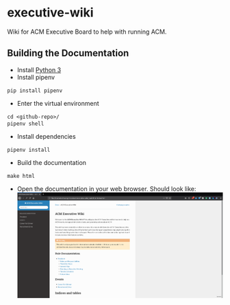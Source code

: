 # executive-wiki
Wiki for ACM Executive Board to help with running ACM.

## Building the Documentation
+ Install [Python 3](https://www.python.org/downloads/)
+ Install pipenv
```
pip install pipenv
```
+ Enter the virtual environment
```
cd <github-repo>/
pipenv shell
```
+ Install dependencies
```
pipenv install
```
+ Build the documentation
```
make html
```
+ Open the documentation in your web browser. Should look like:
![documentation](imgs/documentation.png)
